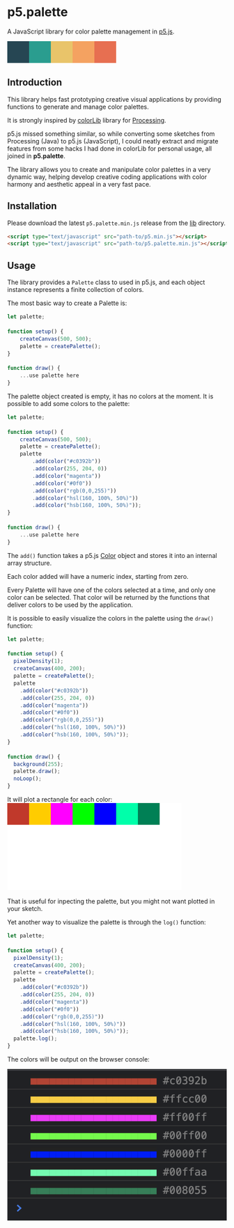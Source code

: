 # p5.palette

A JavaScript library for color palette management in [p5.js](https://p5js.org/).

![Color palette](doc/img/palette.png)

## Introduction

This library helps fast prototyping creative visual applications by providing functions to generate and manage color palettes.

It is strongly inspired by [colorLib](https://github.com/vormplus/colorLib) library for [Processing](https://processing.org/). 

p5.js missed something similar, so while converting some sketches from Processing (Java) to p5.js (JavaScript), I could neatly extract and migrate features from some hacks I had done in colorLib for personal usage, all joined in **p5.palette**.

The library allows you to create and manipulate color palettes in a very dynamic way, helping develop creative coding applications with color harmony and aesthetic appeal in a very fast pace.

## Installation

Please download the latest `p5.palette.min.js` release from the [lib](https://github.com/remistura/p5.palette/tree/main/lib) directory.

```html
<script type="text/javascript" src="path-to/p5.min.js"></script>
<script type="text/javascript" src="path-to/p5.palette.min.js"></script>
```

## Usage

The library provides a `Palette` class to used in p5.js, and each object instance represents a finite collection of colors.

The most basic way to create a Palette is:

```javascript
let palette;

function setup() {
    createCanvas(500, 500);
    palette = createPalette();
}

function draw() {
    ...use palette here
}
```

The palette object created is empty, it has no colors at the moment.
It is possible to add some colors to the palette:

```javascript
let palette;

function setup() {
    createCanvas(500, 500);
    palette = createPalette();
    palette
        .add(color("#c0392b"))
        .add(color(255, 204, 0))
        .add(color("magenta"))
        .add(color("#0f0"))
        .add(color("rgb(0,0,255)"))
        .add(color("hsl(160, 100%, 50%)"))
        .add(color("hsb(160, 100%, 50%)"));  
}

function draw() {
    ...use palette here
}
```

The `add()` function takes a p5.js [Color](https://p5js.org/reference/#/p5.Color) object and stores it into an internal array structure.

Each color added will have a numeric index, starting from zero.

Every Palette will have one of the colors selected at a time, and only one color can be selected. That color will be returned by the functions that deliver colors to be used by the application.

It is possible to easily visualize the colors in the palette using the `draw()` function:

```javascript
let palette;

function setup() {
  pixelDensity(1);
  createCanvas(400, 200);
  palette = createPalette();
  palette
    .add(color("#c0392b"))
    .add(color(255, 204, 0))
    .add(color("magenta"))
    .add(color("#0f0"))
    .add(color("rgb(0,0,255)"))
    .add(color("hsl(160, 100%, 50%)"))
    .add(color("hsb(160, 100%, 50%)"));  
}

function draw() {
  background(255);
  palette.draw();
  noLoop();
}
```

It will plot a rectangle for each color:
![Color palette](doc/img/palette-add.png)

That is useful for inpecting the palette, but you might not want plotted in your sketch.

Yet another way to visualize the palette is through the `log()` function:

```javascript
let palette;

function setup() {
  pixelDensity(1);
  createCanvas(400, 200);
  palette = createPalette();
  palette
    .add(color("#c0392b"))
    .add(color(255, 204, 0))
    .add(color("magenta"))
    .add(color("#0f0"))
    .add(color("rgb(0,0,255)"))
    .add(color("hsl(160, 100%, 50%)"))
    .add(color("hsb(160, 100%, 50%)"));  
  palette.log();
}
```

The colors will be output on the browser console:

![Log](doc/img/log.png) 